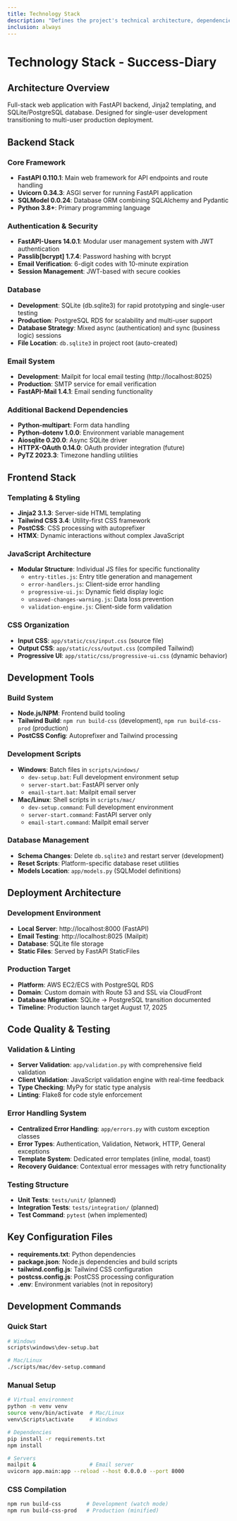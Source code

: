```yaml
---
title: Technology Stack
description: "Defines the project's technical architecture, dependencies, and development practices."
inclusion: always
---
```


# Technology Stack - Success-Diary

## Architecture Overview
Full-stack web application with FastAPI backend, Jinja2 templating, and SQLite/PostgreSQL database. Designed for single-user development transitioning to multi-user production deployment.

## Backend Stack

### Core Framework
- **FastAPI 0.110.1**: Main web framework for API endpoints and route handling
- **Uvicorn 0.34.3**: ASGI server for running FastAPI application
- **SQLModel 0.0.24**: Database ORM combining SQLAlchemy and Pydantic
- **Python 3.8+**: Primary programming language

### Authentication & Security
- **FastAPI-Users 14.0.1**: Modular user management system with JWT authentication
- **Passlib[bcrypt] 1.7.4**: Password hashing with bcrypt
- **Email Verification**: 6-digit codes with 10-minute expiration
- **Session Management**: JWT-based with secure cookies

### Database
- **Development**: SQLite (db.sqlite3) for rapid prototyping and single-user testing
- **Production**: PostgreSQL RDS for scalability and multi-user support
- **Database Strategy**: Mixed async (authentication) and sync (business logic) sessions
- **File Location**: `db.sqlite3` in project root (auto-created)

### Email System
- **Development**: Mailpit for local email testing (http://localhost:8025)
- **Production**: SMTP service for email verification
- **FastAPI-Mail 1.4.1**: Email sending functionality

### Additional Backend Dependencies
- **Python-multipart**: Form data handling
- **Python-dotenv 1.0.0**: Environment variable management
- **Aiosqlite 0.20.0**: Async SQLite driver
- **HTTPX-OAuth 0.14.0**: OAuth provider integration (future)
- **PyTZ 2023.3**: Timezone handling utilities

## Frontend Stack

### Templating & Styling
- **Jinja2 3.1.3**: Server-side HTML templating
- **Tailwind CSS 3.4**: Utility-first CSS framework
- **PostCSS**: CSS processing with autoprefixer
- **HTMX**: Dynamic interactions without complex JavaScript

### JavaScript Architecture
- **Modular Structure**: Individual JS files for specific functionality
  - `entry-titles.js`: Entry title generation and management
  - `error-handlers.js`: Client-side error handling
  - `progressive-ui.js`: Dynamic field display logic
  - `unsaved-changes-warning.js`: Data loss prevention
  - `validation-engine.js`: Client-side form validation

### CSS Organization
- **Input CSS**: `app/static/css/input.css` (source file)
- **Output CSS**: `app/static/css/output.css` (compiled Tailwind)
- **Progressive UI**: `app/static/css/progressive-ui.css` (dynamic behavior)

## Development Tools

### Build System
- **Node.js/NPM**: Frontend build tooling
- **Tailwind Build**: `npm run build-css` (development), `npm run build-css-prod` (production)
- **PostCSS Config**: Autoprefixer and Tailwind processing

### Development Scripts
- **Windows**: Batch files in `scripts/windows/`
  - `dev-setup.bat`: Full development environment setup
  - `server-start.bat`: FastAPI server only
  - `email-start.bat`: Mailpit email server
- **Mac/Linux**: Shell scripts in `scripts/mac/`
  - `dev-setup.command`: Full development environment
  - `server-start.command`: FastAPI server only
  - `email-start.command`: Mailpit email server

### Database Management
- **Schema Changes**: Delete `db.sqlite3` and restart server (development)
- **Reset Scripts**: Platform-specific database reset utilities
- **Models Location**: `app/models.py` (SQLModel definitions)

## Deployment Architecture

### Development Environment
- **Local Server**: http://localhost:8000 (FastAPI)
- **Email Testing**: http://localhost:8025 (Mailpit)
- **Database**: SQLite file storage
- **Static Files**: Served by FastAPI StaticFiles

### Production Target
- **Platform**: AWS EC2/ECS with PostgreSQL RDS
- **Domain**: Custom domain with Route 53 and SSL via CloudFront
- **Database Migration**: SQLite → PostgreSQL transition documented
- **Timeline**: Production launch target August 17, 2025

## Code Quality & Testing

### Validation & Linting
- **Server Validation**: `app/validation.py` with comprehensive field validation
- **Client Validation**: JavaScript validation engine with real-time feedback
- **Type Checking**: MyPy for static type analysis
- **Linting**: Flake8 for code style enforcement

### Error Handling System
- **Centralized Error Handling**: `app/errors.py` with custom exception classes
- **Error Types**: Authentication, Validation, Network, HTTP, General exceptions
- **Template System**: Dedicated error templates (inline, modal, toast)
- **Recovery Guidance**: Contextual error messages with retry functionality

### Testing Structure
- **Unit Tests**: `tests/unit/` (planned)
- **Integration Tests**: `tests/integration/` (planned)
- **Test Command**: `pytest` (when implemented)

## Key Configuration Files
- **requirements.txt**: Python dependencies
- **package.json**: Node.js dependencies and build scripts
- **tailwind.config.js**: Tailwind CSS configuration
- **postcss.config.js**: PostCSS processing configuration
- **.env**: Environment variables (not in repository)

## Development Commands

### Quick Start
```bash
# Windows
scripts\windows\dev-setup.bat

# Mac/Linux  
./scripts/mac/dev-setup.command
```

### Manual Setup
```bash
# Virtual environment
python -m venv venv
source venv/bin/activate  # Mac/Linux
venv\Scripts\activate     # Windows

# Dependencies
pip install -r requirements.txt
npm install

# Servers
mailpit &                 # Email server
uvicorn app.main:app --reload --host 0.0.0.0 --port 8000
```

### CSS Compilation
```bash
npm run build-css        # Development (watch mode)
npm run build-css-prod   # Production (minified)
```